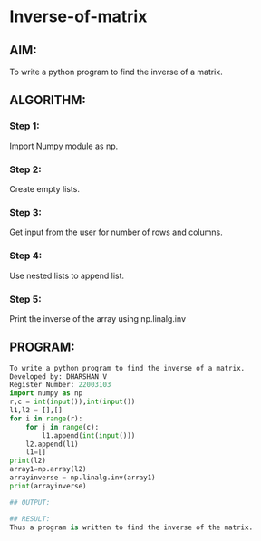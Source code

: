 # Inverse-of-matrix

## AIM:
To write a python program to find the inverse of a matrix.

## ALGORITHM:
### Step 1:

Import Numpy module as np.
### Step 2:

Create empty lists.
### Step 3:

Get input from the user for number of rows and columns.
### Step 4:

Use nested lists to append list.
### Step 5:

Print the inverse of the array using np.linalg.inv

## PROGRAM:
```python
To write a python program to find the inverse of a matrix.
Developed by: DHARSHAN V
Register Number: 22003103
import numpy as np
r,c = int(input()),int(input())
l1,l2 = [],[]
for i in range(r):
    for j in range(c):
        l1.append(int(input()))
    l2.append(l1)
    l1=[]
print(l2)
array1=np.array(l2)
arrayinverse = np.linalg.inv(array1)
print(arrayinverse)

## OUTPUT:

## RESULT:
Thus a program is written to find the inverse of the matrix.

